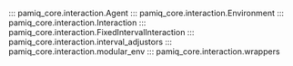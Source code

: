 ::: pamiq_core.interaction.Agent
::: pamiq_core.interaction.Environment
::: pamiq_core.interaction.Interaction
::: pamiq_core.interaction.FixedIntervalInteraction
::: pamiq_core.interaction.interval_adjustors
::: pamiq_core.interaction.modular_env
::: pamiq_core.interaction.wrappers

